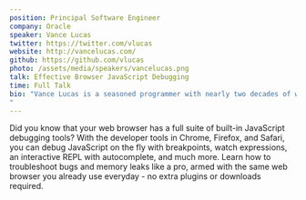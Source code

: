 ```yaml
---
position: Principal Software Engineer
company: Oracle
speaker: Vance Lucas
twitter: https://twitter.com/vlucas
website: http://vancelucas.com/
github: https://github.com/vlucas
photo: /assets/media/speakers/vancelucas.png
talk: Effective Browser JavaScript Debugging
time: Full Talk
bio: "Vance Lucas is a seasoned programmer with nearly two decades of web programming experience dating back to 1998. Vance is a full stack polyglot programmer who currently uses JavaScript/Node.js, PHP, and Ruby. Vance created and maintains the very popular phpdotenv package, Spot ORM, Valitron, and Frisby.js open-source projects, among many others. Vance is the co-founder of the Techlahoma Foundation, Oklahoma City JavaScript User Group (OKC.js), and co-organizer of the annual ThunderPlains Developer Conference.
"
---
```

Did you know that your web browser has a full suite of built-in JavaScript debugging tools? With the developer tools in Chrome, Firefox, and Safari, you can debug JavaScript on the fly with breakpoints, watch expressions, an interactive REPL with autocomplete, and much more. Learn how to troubleshoot bugs and memory leaks like a pro, armed with the same web browser you already use everyday - no extra plugins or downloads required.
